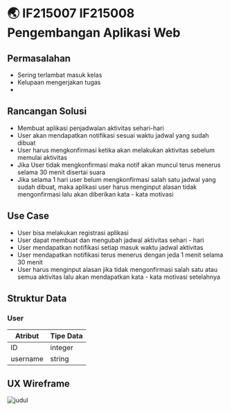 # 🌏 IF215007 IF215008 Pengembangan Aplikasi Web

## Permasalahan
- Sering terlambat masuk kelas
- Kelupaan mengerjakan tugas
- 

## Rancangan Solusi
- Membuat aplikasi penjadwalan aktivitas sehari-hari
- User akan mendapatkan notifikasi sesuai waktu jadwal yang sudah dibuat
- User harus mengkonfirmasi ketika akan melakukan aktivitas sebelum memulai aktivitas
- Jika User tidak mengkonfirmasi maka notif akan muncul terus menerus selama 30 menit disertai suara
- Jika selama 1 hari user belum mengkonfirmasi salah satu jadwal yang sudah dibuat, maka aplikasi user harus menginput alasan tidak mengonfirmasi lalu akan diberikan kata - kata motivasi


## Use Case
- User bisa melakukan registrasi aplikasi
- User dapat membuat dan mengubah jadwal aktivitas sehari - hari 
- User mendapatkan notifikasi setiap masuk waktu jadwal aktivitas
- User mendapatkan notifikasi terus menerus dengan jeda 1 menit selama 30 menit
- User harus menginput alasan jika tidak mengonfirmasi salah satu atau semua aktivitas lalu akan mendapatkan kata - kata motivasi setelahnya

## Struktur Data

### User
Atribut|Tipe Data
---|---
ID | integer 
username | string 

## UX Wireframe
![judul]()